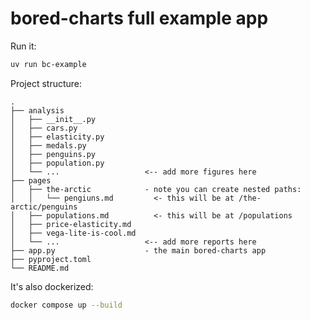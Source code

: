 # bored-charts full example app

Run it:

```bash
uv run bc-example
```

Project structure:

```
.
├── analysis
│   ├── __init__.py
│   ├── cars.py
│   ├── elasticity.py
│   ├── medals.py
│   ├── penguins.py
│   ├── population.py
│   └── ...                   <-- add more figures here
├── pages
│   ├── the-arctic            - note you can create nested paths:
│   │   └── pengiuns.md         <- this will be at /the-arctic/penguins
│   ├── populations.md          <- this will be at /populations
│   ├── price-elasticity.md
│   ├── vega-lite-is-cool.md
│   └── ...                   <-- add more reports here
├── app.py                    - the main bored-charts app
├── pyproject.toml
└── README.md
```

It's also dockerized:

```bash
docker compose up --build
```

